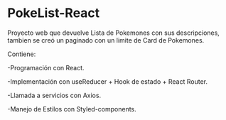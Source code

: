 # PokeList-React

Proyecto web que devuelve Lista de Pokemones con sus descripciones, tambien se creó un paginado con un limite de Card de Pokemones.

Contiene: 

-Programación con React.

-Implementación con useReducer + Hook de estado + React Router.

-Llamada a servicios con Axios.

-Manejo de Estilos con Styled-components.


